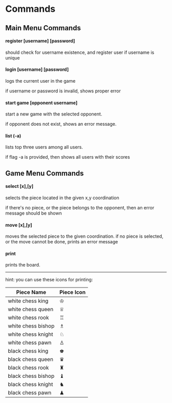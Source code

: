 # Commands
## Main Menu Commands
#### register [username] [password]
should check for username existence, and register user if username is unique

#### login [username] [password]
logs the current user in the game

if username or password is invalid, shows proper error 

#### start game [opponent username]
start a new game with the selected opponent.

if opponent does not exist, shows an error message.

#### list (-a)
lists top three users among all users.

if flag -a is provided, then shows all users with their scores

## Game Menu Commands
#### select [x],[y]
selects the piece located in the given x,y coordination

if there's no piece, or the piece belongs to the opponent, then an error message should be shown

#### move [x],[y]
moves the selected piece to the given coordination. if no piece is selected, or the move cannot be done, 
prints an error message

#### print
prints the board.
____________________

hint: you can use these icons for printing:

| Piece Name         | Piece Icon |
|--------------------|------------|
| white chess king   | ♔          |
| white chess queen  | ♕          |
| white chess rook   | ♖          |
| white chess bishop | ♗          |
| white chess knight | ♘          |
| white chess pawn   | ♙          |
| black chess king   | ♚          |
| black chess queen  | ♛          |
| black chess rook   | ♜          |
| black chess bishop | ♝          |
| black chess knight | ♞          |
| black chess pawn   | ♟          |